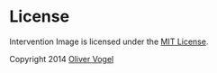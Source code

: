 # License

Intervention Image is licensed under the [MIT License](http://opensource.org/licenses/MIT).

Copyright 2014 [Oliver Vogel](http://olivervogel.com/)
